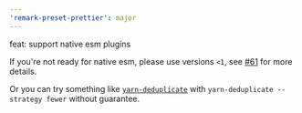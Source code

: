 ```yaml
---
'remark-preset-prettier': major
---
```


feat: support native esm plugins

If you're not ready for native esm, please use versions `<1`, see [#61](https://github.com/JounQin/remark-preset-prettier/issues/61) for more details.

Or you can try something like [`yarn-deduplicate`](https://github.com/atlassian/yarn-deduplicate) with `yarn-deduplicate --strategy fewer` without guarantee.
